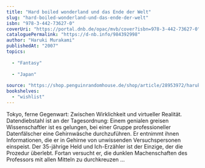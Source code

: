 ```yaml
---
title: "Hard boiled wonderland und das Ende der Welt"
slug: "hard-boiled-wonderland-und-das-ende-der-welt"
isbn: "978-3-442-73627-0"
coverUri: "https://portal.dnb.de/opac/mvb/cover?isbn=978-3-442-73627-0"
cataloguePermalink: "https://d-nb.info/984392998"
author: "Haruki Murakami"
publishedAt: "2007"
topics:
  
  - "Fantasy"
    
  - "Japan"
    
source: "https://shop.penguinrandomhouse.de/shop/article/28953972/haruki_murakami_hard_boiled_wonderland_und_das_ende_der_welt.html"
bookshelves: 
  - "wishlist"
---
```

Tokyo, ferne Gegenwart: Zwischen Wirklichkeit und virtueller Realität. 
Datendiebstahl ist an der Tagesordnung: Einem genialen greisen Wissenschaftler 
ist es gelungen, bei einer Gruppe professioneller Datenfälscher eine 
Gehirnwäsche durchzuführen. Er entnimmt ihnen Informationen, die er in Gehirne 
von unwissenden Versuchspersonen einspeist. Der 35-jährige Held und 
Ich-Erzähler ist der Einzige, der die Prozedur überlebt. Fortan versucht er, 
die dunklen Machenschaften des Professors mit allen Mitteln zu durchkreuzen ...